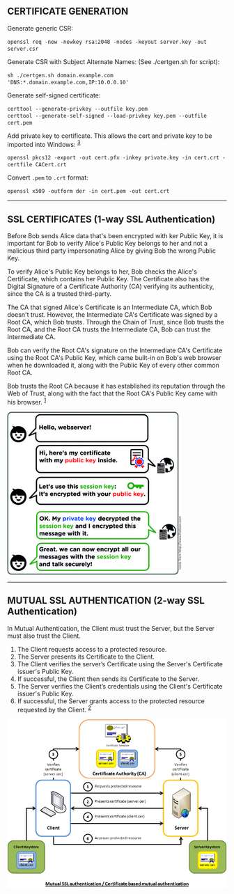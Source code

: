 
## CERTIFICATE GENERATION

Generate generic CSR:
```
openssl req -new -newkey rsa:2048 -nodes -keyout server.key -out server.csr
```

Generate CSR with Subject Alternate Names: (See ./certgen.sh for script):
```
sh ./certgen.sh domain.example.com 'DNS:*.domain.example.com,IP:10.0.0.10'
```

Generate self-signed certificate:
```
certtool --generate-privkey --outfile key.pem
certtool --generate-self-signed --load-privkey key.pem --outfile cert.pem
```

Add private key to certificate. This allows the cert and private key to be imported into Windows: <sup>[3]</sup>
```
openssl pkcs12 -export -out cert.pfx -inkey private.key -in cert.crt -certfile CACert.crt
```

Convert `.pem` to `.crt` format:
```
openssl x509 -outform der -in cert.pem -out cert.crt
```


---
## SSL CERTIFICATES (1-way SSL Authentication)

  Before Bob sends Alice data that's been encrypted with ker Public Key, it is important for Bob to verify Alice's Public Key belongs to her and not a malicious third party impersonating Alice by giving Bob the wrong Public Key.

  To verify Alice's Public Key belongs to her, Bob checks the Alice's Certificate, which contains her Public Key. The Certificate also has the Digital Signature of a Certificate Authority (CA) verifying its authenticity, since the CA is a trusted third-party.

  The CA that signed Alice's Certificate is an Intermediate CA, which Bob doesn't trust. However, the Intermediate CA's Certificate was signed by a Root CA, which Bob trusts. Through the Chain of Trust, since Bob trusts the Root CA, and the Root CA trusts the Intermediate CA, Bob can trust the Intermediate CA.

  Bob can verify the Root CA's signature on the Intermediate CA's Certificate using the Root CA's Public Key, which came built-in on Bob's web browser when he downloaded it, along with the Public Key of every other common Root CA.

Bob trusts the Root CA because it has established its reputation through the Web of Trust, along with the fact that the Root CA's
Public Key came with his browser. <sup>[1]</sup>

<img src="images/session-keys.jpg" width="400"/>


---
## MUTUAL SSL AUTHENTICATION (2-way SSL Authentication)

  In Mutual Authentication, the Client must trust the Server, but the Server must also trust the Client.
  1. The Client requests access to a protected resource.
  2. The Server presents its Certificate to the Client.
  3. The Client verifies the server’s Certificate using the Server's Certificate issuer's Public Key.
  4. If successful, the Client then sends its Certificate to the Server.
  5. The Server verifies the Client’s credentials using the Client's Certificate issuer's Public Key.
  6. If successful, the Server grants access to the protected resource requested by the Client. <sup>[2]</sup>

![mutual-ssl-authentication](images/mutual-ssl-auth.png)


[1]: https://strongarm.io/blog/how-https-works/
[2]: https://www.codeproject.com/Articles/326574/An-Introduction-to-Mutual-SSL-Authentication
[3]: https://security.stackexchange.com/questions/25996/how-to-import-a-private-key-in-windows
